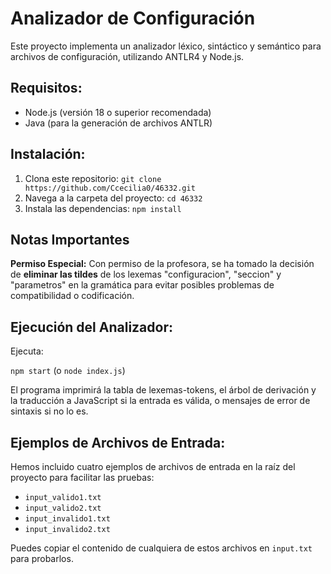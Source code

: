 # Analizador de Configuración

Este proyecto implementa un analizador léxico, sintáctico y semántico para archivos de configuración, utilizando ANTLR4 y Node.js.

## Requisitos:
- Node.js (versión 18 o superior recomendada)
- Java (para la generación de archivos ANTLR)

## Instalación:
1. Clona este repositorio:
   `git clone https://github.com/Ccecilia0/46332.git`
2. Navega a la carpeta del proyecto:
   `cd 46332`
3. Instala las dependencias:
   `npm install`

## Notas Importantes

**Permiso Especial:** Con permiso de la profesora, se ha tomado la decisión de **eliminar las tildes** de los lexemas "configuracion", "seccion" y "parametros" en la gramática para evitar posibles problemas de compatibilidad o codificación. 

## Ejecución del Analizador:

Ejecuta:

`npm start`
(o `node index.js`)

El programa imprimirá la tabla de lexemas-tokens, el árbol de derivación y la traducción a JavaScript si la entrada es válida, o mensajes de error de sintaxis si no lo es.

## Ejemplos de Archivos de Entrada:

Hemos incluido cuatro ejemplos de archivos de entrada en la raíz del proyecto para facilitar las pruebas:
- `input_valido1.txt`
- `input_valido2.txt`
- `input_invalido1.txt`
- `input_invalido2.txt`

Puedes copiar el contenido de cualquiera de estos archivos en `input.txt` para probarlos.